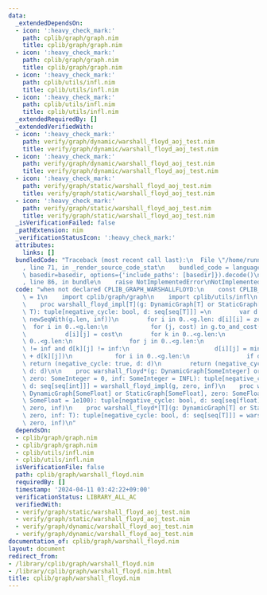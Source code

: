 ```yaml
---
data:
  _extendedDependsOn:
  - icon: ':heavy_check_mark:'
    path: cplib/graph/graph.nim
    title: cplib/graph/graph.nim
  - icon: ':heavy_check_mark:'
    path: cplib/graph/graph.nim
    title: cplib/graph/graph.nim
  - icon: ':heavy_check_mark:'
    path: cplib/utils/infl.nim
    title: cplib/utils/infl.nim
  - icon: ':heavy_check_mark:'
    path: cplib/utils/infl.nim
    title: cplib/utils/infl.nim
  _extendedRequiredBy: []
  _extendedVerifiedWith:
  - icon: ':heavy_check_mark:'
    path: verify/graph/dynamic/warshall_floyd_aoj_test.nim
    title: verify/graph/dynamic/warshall_floyd_aoj_test.nim
  - icon: ':heavy_check_mark:'
    path: verify/graph/dynamic/warshall_floyd_aoj_test.nim
    title: verify/graph/dynamic/warshall_floyd_aoj_test.nim
  - icon: ':heavy_check_mark:'
    path: verify/graph/static/warshall_floyd_aoj_test.nim
    title: verify/graph/static/warshall_floyd_aoj_test.nim
  - icon: ':heavy_check_mark:'
    path: verify/graph/static/warshall_floyd_aoj_test.nim
    title: verify/graph/static/warshall_floyd_aoj_test.nim
  _isVerificationFailed: false
  _pathExtension: nim
  _verificationStatusIcon: ':heavy_check_mark:'
  attributes:
    links: []
  bundledCode: "Traceback (most recent call last):\n  File \"/home/runner/.local/lib/python3.10/site-packages/onlinejudge_verify/documentation/build.py\"\
    , line 71, in _render_source_code_stat\n    bundled_code = language.bundle(stat.path,\
    \ basedir=basedir, options={'include_paths': [basedir]}).decode()\n  File \"/home/runner/.local/lib/python3.10/site-packages/onlinejudge_verify/languages/nim.py\"\
    , line 86, in bundle\n    raise NotImplementedError\nNotImplementedError\n"
  code: "when not declared CPLIB_GRAPH_WARSHALLFLOYD:\n    const CPLIB_GRAPH_WARSHALLFLOYD*\
    \ = 1\n    import cplib/graph/graph\n    import cplib/utils/infl\n    import sequtils\n\
    \    proc warshall_floyd_impl[T](g: DynamicGraph[T] or StaticGraph[T], zero, inf:\
    \ T): tuple[negative_cycle: bool, d: seq[seq[T]]] =\n        var d = newSeqWith(g.len,\
    \ newSeqWith(g.len, inf))\n        for i in 0..<g.len: d[i][i] = zero\n      \
    \  for i in 0..<g.len:\n            for (j, cost) in g.to_and_cost(i):\n     \
    \           d[i][j] = cost\n        for k in 0..<g.len:\n            for i in\
    \ 0..<g.len:\n                for j in 0..<g.len:\n                    if d[i][k]\
    \ != inf and d[k][j] != inf:\n                        d[i][j] = min(d[i][j], d[i][k]\
    \ + d[k][j])\n            for i in 0..<g.len:\n                if d[i][i] < 0:\
    \ return (negative_cycle: true, d: d)\n        return (negative_cycle: false,\
    \ d: d)\n\n    proc warshall_floyd*(g: DynamicGraph[SomeInteger] or StaticGraph[SomeInteger],\
    \ zero: SomeInteger = 0, inf: SomeInteger = INFL): tuple[negative_cycle: bool,\
    \ d: seq[seq[int]]] = warshall_floyd_impl(g, zero, inf)\n    proc warshall_floyd*(g:\
    \ DynamicGraph[SomeFloat] or StaticGraph[SomeFloat], zero: SomeFloat = 0.0, inf:\
    \ SomeFloat = 1e100): tuple[negative_cycle: bool, d: seq[seq[float]]] = warshall_floyd_impl(g,\
    \ zero, inf)\n    proc warshall_floyd*[T](g: DynamicGraph[T] or StaticGraph[T],\
    \ zero, inf: T): tuple[negative_cycle: bool, d: seq[seq[T]]] = warshall_floyd_impl(g,\
    \ zero, inf)\n"
  dependsOn:
  - cplib/graph/graph.nim
  - cplib/graph/graph.nim
  - cplib/utils/infl.nim
  - cplib/utils/infl.nim
  isVerificationFile: false
  path: cplib/graph/warshall_floyd.nim
  requiredBy: []
  timestamp: '2024-04-11 03:42:22+09:00'
  verificationStatus: LIBRARY_ALL_AC
  verifiedWith:
  - verify/graph/static/warshall_floyd_aoj_test.nim
  - verify/graph/static/warshall_floyd_aoj_test.nim
  - verify/graph/dynamic/warshall_floyd_aoj_test.nim
  - verify/graph/dynamic/warshall_floyd_aoj_test.nim
documentation_of: cplib/graph/warshall_floyd.nim
layout: document
redirect_from:
- /library/cplib/graph/warshall_floyd.nim
- /library/cplib/graph/warshall_floyd.nim.html
title: cplib/graph/warshall_floyd.nim
---
```

